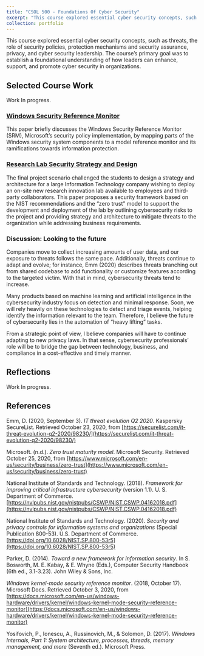 ```yaml
---
title: "CSOL 500 - Foundations Of Cyber Security"
excerpt: "This course explored essential cyber security concepts, such as threats, the role of security policies, protection mechanisms and security assurance, privacy, and cyber security leadership. The course’s primary goal was to establish a foundational understanding of how leaders can enhance, support, and promote cyber security in organizations."
collection: portfolio
---
```


This course explored essential cyber security concepts, such as threats, the role of security policies, protection mechanisms and security assurance, privacy, and cyber security leadership. The course’s primary goal was to establish a foundational understanding of how leaders can enhance, support, and promote cyber security in organizations.

## Selected Course Work
Work In progress.

### [Windows Security Reference Monitor](http://danielcmarques.github.io/files/coursework/csol500/Assignment.CSOL500.Reference_Monitor.Daniel_Cordeiro_Marques.pdf)
 This paper briefly discusses the Windows Security Reference Monitor (SRM), Microsoft’s security policy implementation, by mapping parts of the Windows security system components to a model reference monitor and its ramifications towards information protection.

### [Research Lab Security Strategy and Design](http://danielcmarques.github.io/files/coursework/csol500/Assignment.CSOL500.Final_Project.Research_Lab_Security_Strategy_and_Design.Daniel_Cordeiro_Marques.pdf)
The final project scenario challenged the students to design a strategy and architecture for a  large Information Technology company wishing to deploy an on-site new research innovation lab available to employees and third-party collaborators. This paper proposes a security framework based on the NIST recommendations and the “zero trust” model to support the development and deployment of the lab by outlining cybersecurity risks to the project and providing strategy and architecture to mitigate threats to the organization while addressing business requirements.

### Discussion: Looking to the future
Companies move to collect increasing amounts of user data, and our exposure to threats follows the same pace. Additionally, threats continue to adapt and evolve; for instance, Emm (2020) describes threats branching out from shared codebase to add functionality or customize features according to the targeted victim. With that in mind, cybersecurity threats tend to increase.

Many products based on machine learning and artificial intelligence in the cybersecurity industry focus on detection and minimal response. Soon, we will rely heavily on these technologies to detect and triage events, helping identify the information relevant to the team. Therefore, I believe the future of cybersecurity lies in the automation of “heavy lifting” tasks.

From a strategic point of view, I believe companies will have to continue adapting to new privacy laws. In that sense, cybersecurity professionals’ role will be to bridge the gap between technology, business, and compliance in a cost-effective and timely manner.

## Reflections

Work In progress.

## References  
Emm, D. (2020, September 3). _IT threat evolution Q2 2020_. Kaspersky SecureList. Retrieved October 23, 2020, from [https://securelist.com/it-threat-evolution-q2-2020/98230/](https://securelist.com/it-threat-evolution-q2-2020/98230/)

Microsoft. (n.d.). _Zero trust maturity model_. Microsoft Security. Retrieved October 25, 2020, from [https://www.microsoft.com/en-us/security/business/zero-trust](https://www.microsoft.com/en-us/security/business/zero-trust)

National Institute of Standards and Technology. (2018). _Framework for improving critical infrastructure cybersecurity_ (version 1.1). U. S. Department of Commerce. [https://nvlpubs.nist.gov/nistpubs/CSWP/NIST.CSWP.04162018.pdf](https://nvlpubs.nist.gov/nistpubs/CSWP/NIST.CSWP.04162018.pdf)

National Institute of Standards and Technology. (2020). _Security and privacy controls for information systems and organizations_ (Special Publication 800-53). U.S. Department of Commerce. [https://doi.org/10.6028/NIST.SP.800-53r5](https://doi.org/10.6028/NIST.SP.800-53r5)

Parker, D. (2014). _Toward a new framework for information security_. In S. Bosworth, M. E. Kabay, & E. Whyne (Eds.), Computer Security Handbook (6th ed., 3.1-3.23). John Wiley & Sons, Inc.

_Windows kernel-mode security reference monitor_. (2018, October 17). Microsoft Docs. Retrieved October 3, 2020, from [https://docs.microsoft.com/en-us/windows-hardware/drivers/kernel/windows-kernel-mode-security-reference-monitor](https://docs.microsoft.com/en-us/windows-hardware/drivers/kernel/windows-kernel-mode-security-reference-monitor)

Yosifovich, P., Ionescu, A., Russinovich, M., & Solomon, D. (2017). _Windows Internals, Part 1: System architecture, processes, threads, memory management, and more_ (Seventh ed.). Microsoft Press.
